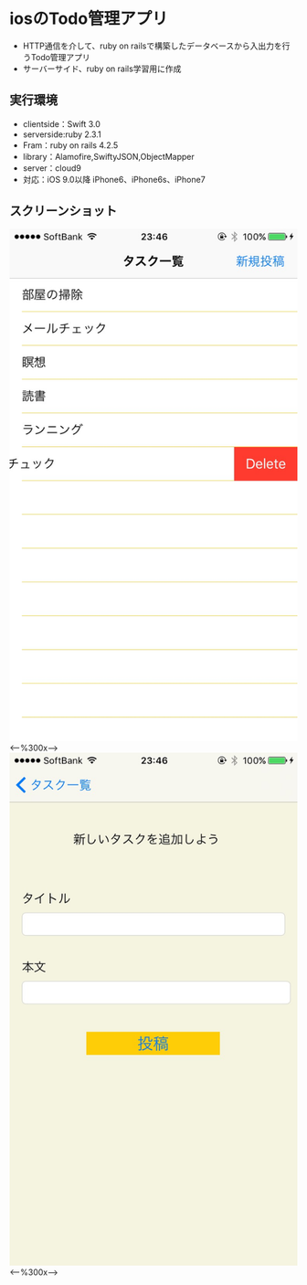 # iosのTodo管理アプリ
* HTTP通信を介して、ruby on railsで構築したデータベースから入出力を行うTodo管理アプリ
* サーバーサイド、ruby on rails学習用に作成

## 実行環境
* clientside：Swift 3.0
* serverside:ruby 2.3.1
* Fram：ruby on rails 4.2.5
* library：Alamofire,SwiftyJSON,ObjectMapper
* server：cloud9
* 対応：iOS 9.0以降 iPhone6、iPhone6s、iPhone7


## スクリーンショット
![一覧画面](docs/image1.jpg)<--%300x-->
![投稿画面](docs/image2.jpg)<--%300x-->
